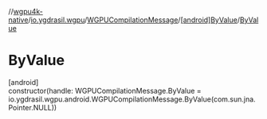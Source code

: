 //[wgpu4k-native](../../../../index.md)/[io.ygdrasil.wgpu](../../index.md)/[WGPUCompilationMessage](../index.md)/[[android]ByValue](index.md)/[ByValue](-by-value.md)

# ByValue

[android]\
constructor(handle: WGPUCompilationMessage.ByValue = io.ygdrasil.wgpu.android.WGPUCompilationMessage.ByValue(com.sun.jna.Pointer.NULL))